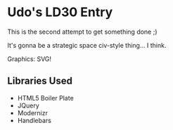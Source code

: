# Udo's LD30 Entry 

This is the second attempt to get something done ;)

It's gonna be a strategic space civ-style thing... I think.

Graphics: SVG!

## Libraries Used

- HTML5 Boiler Plate
- JQuery
- Modernizr
- Handlebars

